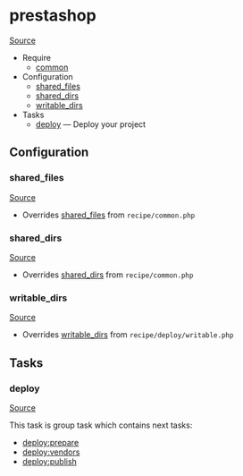 <!-- DO NOT EDIT THIS FILE! -->
<!-- Instead edit recipe/prestashop.php -->
<!-- Then run bin/docgen -->

# prestashop

[Source](/recipe/prestashop.php)



* Require
  * [common](/docs/recipe/common.md)
* Configuration
  * [shared_files](#shared_files)
  * [shared_dirs](#shared_dirs)
  * [writable_dirs](#writable_dirs)
* Tasks
  * [deploy](#deploy) — Deploy your project

## Configuration
### shared_files
[Source](https://github.com/deployphp/deployer/search?q=%22shared_files%22+in%3Afile+language%3Aphp+path%3Arecipe+filename%3Aprestashop.php)

* Overrides [shared_files](/docs/recipe/common.md#shared_files) from `recipe/common.php`





### shared_dirs
[Source](https://github.com/deployphp/deployer/search?q=%22shared_dirs%22+in%3Afile+language%3Aphp+path%3Arecipe+filename%3Aprestashop.php)

* Overrides [shared_dirs](/docs/recipe/common.md#shared_dirs) from `recipe/common.php`





### writable_dirs
[Source](https://github.com/deployphp/deployer/search?q=%22writable_dirs%22+in%3Afile+language%3Aphp+path%3Arecipe+filename%3Aprestashop.php)

* Overrides [writable_dirs](/docs/recipe/deploy/writable.md#writable_dirs) from `recipe/deploy/writable.php`






## Tasks
### deploy
[Source](https://github.com/deployphp/deployer/search?q=%22deploy%22+in%3Afile+language%3Aphp+path%3Arecipe+filename%3Aprestashop.php)




This task is group task which contains next tasks:
* [deploy:prepare](/docs/recipe/common.md#deployprepare)
* [deploy:vendors](/docs/recipe/deploy/vendors.md#deployvendors)
* [deploy:publish](/docs/recipe/common.md#deploypublish)


